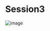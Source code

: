 # Session3

![image](https://user-images.githubusercontent.com/68372094/157152963-832e4e90-9ffe-411f-996c-5a36bab94c01.png)
